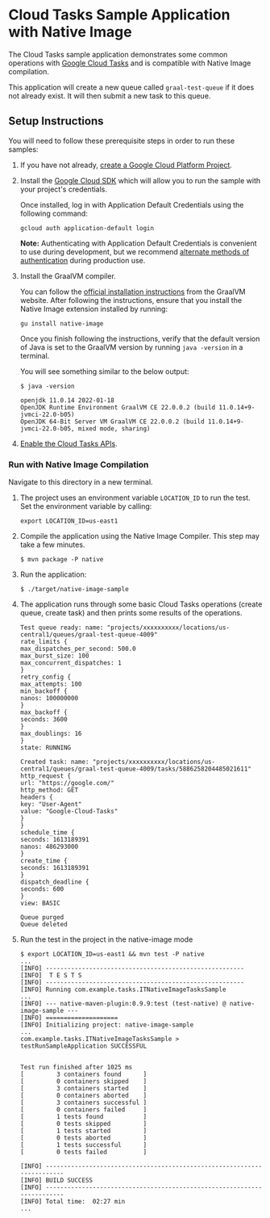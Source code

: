 # Cloud Tasks Sample Application with Native Image

The Cloud Tasks sample application demonstrates some common operations with
[Google Cloud Tasks](https://cloud.google.com/tasks) and is compatible with
Native Image compilation.

This application will create a new queue called `graal-test-queue` if it does
not already exist.
It will then submit a new task to this queue.

## Setup Instructions

You will need to follow these prerequisite steps in order to run these samples:

1. If you have not already, [create a Google Cloud Platform Project](https://cloud.google.com/resource-manager/docs/creating-managing-projects#creating_a_project). 

2. Install the [Google Cloud SDK](https://cloud.google.com/sdk/) which will allow you to run the sample with your project's credentials.

    Once installed, log in with Application Default Credentials using the following command:
    
    ```
    gcloud auth application-default login
    ```
   
    **Note:** Authenticating with Application Default Credentials is convenient to use during development, but we recommend [alternate methods of authentication](https://cloud.google.com/docs/authentication/production) during production use.
    
3. Install the GraalVM compiler.
    
    You can follow the [official installation instructions](https://www.graalvm.org/docs/getting-started/#install-graalvm) from the GraalVM website.
    After following the instructions, ensure that you install the Native Image extension installed by running:
    
    ```
    gu install native-image
    ```
   
    Once you finish following the instructions, verify that the default version of Java is set to the GraalVM version by running `java -version` in a terminal.
    
    You will see something similar to the below output:
    
    ```
    $ java -version
   
    openjdk 11.0.14 2022-01-18
    OpenJDK Runtime Environment GraalVM CE 22.0.0.2 (build 11.0.14+9-jvmci-22.0-b05)
    OpenJDK 64-Bit Server VM GraalVM CE 22.0.0.2 (build 11.0.14+9-jvmci-22.0-b05, mixed mode, sharing)

    ```

4. [Enable the Cloud Tasks APIs](https://console.cloud.google.com/apis/api/cloudtasks.googleapis.com).

### Run with Native Image Compilation

Navigate to this directory in a new terminal.

1. The project uses an environment variable `LOCATION_ID` to run the test. Set the environment variable by calling:

   ```
   export LOCATION_ID=us-east1
   ```
 
2. Compile the application using the Native Image Compiler. This step may take a few minutes.

   ```
   $ mvn package -P native
   ```

   
    
3. Run the application:

   ```
   $ ./target/native-image-sample
   ```

4. The application runs through some basic Cloud Tasks operations (create queue, create task) and then prints some results of the operations.

   ```
   Test queue ready: name: "projects/xxxxxxxxxx/locations/us-central1/queues/graal-test-queue-4009"
   rate_limits {
   max_dispatches_per_second: 500.0
   max_burst_size: 100
   max_concurrent_dispatches: 1
   }
   retry_config {
   max_attempts: 100
   min_backoff {
   nanos: 100000000
   }
   max_backoff {
   seconds: 3600
   }
   max_doublings: 16
   }
   state: RUNNING
   
   Created task: name: "projects/xxxxxxxxxx/locations/us-central1/queues/graal-test-queue-4009/tasks/5886258204485021611"
   http_request {
   url: "https://google.com/"
   http_method: GET
   headers {
   key: "User-Agent"
   value: "Google-Cloud-Tasks"
   }
   }
   schedule_time {
   seconds: 1613189391
   nanos: 486293000
   }
   create_time {
   seconds: 1613189391
   }
   dispatch_deadline {
   seconds: 600
   }
   view: BASIC
   
   Queue purged
   Queue deleted
   ```

5. Run the test in the project in the native-image mode

   ```
   $ export LOCATION_ID=us-east1 && mvn test -P native
   ...
   [INFO] -------------------------------------------------------
   [INFO]  T E S T S
   [INFO] -------------------------------------------------------
   [INFO] Running com.example.tasks.ITNativeImageTasksSample
   ...
   [INFO] --- native-maven-plugin:0.9.9:test (test-native) @ native-image-sample ---
   [INFO] ====================
   [INFO] Initializing project: native-image-sample
   ...
   com.example.tasks.ITNativeImageTasksSample > testRunSampleApplication SUCCESSFUL
   
   
   Test run finished after 1025 ms
   [         3 containers found      ]
   [         0 containers skipped    ]
   [         3 containers started    ]
   [         0 containers aborted    ]
   [         3 containers successful ]
   [         0 containers failed     ]
   [         1 tests found           ]
   [         0 tests skipped         ]
   [         1 tests started         ]
   [         0 tests aborted         ]
   [         1 tests successful      ]
   [         0 tests failed          ]
   
   [INFO] ------------------------------------------------------------------------
   [INFO] BUILD SUCCESS
   [INFO] ------------------------------------------------------------------------
   [INFO] Total time:  02:27 min
   ...
   ```
